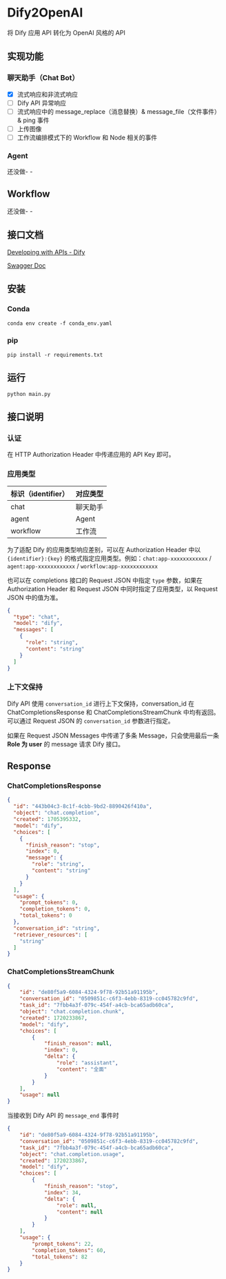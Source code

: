 # Dify2OpenAI

将 Dify 应用 API 转化为 OpenAI 风格的 API

## 实现功能

### 聊天助手（Chat Bot）

- [x] 流式响应和非流式响应
- [ ] Dify API 异常响应
- [ ] 流式响应中的 message_replace（消息替换）& message_file（文件事件） & ping 事件
- [ ] 上传图像
- [ ] 工作流编排模式下的 Workflow 和 Node 相关的事件

### Agent

还没做- -

## Workflow

还没做- -

## 接口文档

[Developing with APIs - Dify](https://docs.dify.ai/guides/application-publishing/developing-with-apis)

[Swagger Doc](https://tonori.github.io/dify2openai/)

## 安装

### Conda

```shell
conda env create -f conda_env.yaml 
```

### pip

```shell
pip install -r requirements.txt
```

## 运行

```shell
python main.py
```

## 接口说明
### 认证
在 HTTP Authorization Header 中传递应用的 API Key 即可。

### 应用类型
| 标识（identifier） | 对应类型  |
|----------------|-------|
| chat           | 聊天助手  |
| agent          | Agent |
| workflow       | 工作流   |

为了适配 Dify 的应用类型响应差别，可以在 Authorization Header 中以 `{identifier}:{key}` 的格式指定应用类型。例如：`chat:app-xxxxxxxxxxxx` / `agent:app-xxxxxxxxxxxx` / `workflow:app-xxxxxxxxxxxx`

也可以在 completions 接口的 Request JSON 中指定 `type` 参数，如果在 Authorization Header 和 Request JSON 中同时指定了应用类型，以 Request JSON 中的值为准。

```json
{
  "type": "chat",
  "model": "dify",
  "messages": [
    {
      "role": "string",
      "content": "string"
    }
  ]
}
```

### 上下文保持

Dify API 使用 `conversation_id` 进行上下文保持，conversation_id 在 ChatCompletionsResponse 和 ChatCompletionsStreamChunk 中均有返回。可以通过 Request JSON 的 `conversation_id` 参数进行指定。

如果在 Request JSON Messages 中传递了多条 Message，只会使用最后一条 **Role 为 user** 的 message 请求 Dify 接口。

## Response
### ChatCompletionsResponse
```json
{
  "id": "443b04c3-8c1f-4cbb-9bd2-8890426f410a",
  "object": "chat.completion",
  "created": 1705395332,
  "model": "dify",
  "choices": [
    {
      "finish_reason": "stop",
      "index": 0,
      "message": {
        "role": "string",
        "content": "string"
      }
    }
  ],
  "usage": {
    "prompt_tokens": 0,
    "completion_tokens": 0,
    "total_tokens": 0
  },
  "conversation_id": "string",
  "retriever_resources": [
    "string"
  ]
}
```

### ChatCompletionsStreamChunk
```json
{
    "id": "de80f5a9-6084-4324-9f78-92b51a91195b",
    "conversation_id": "0509851c-c6f3-4ebb-8319-cc045782c9fd",
    "task_id": "7fbb4a3f-079c-454f-a4cb-bca65adb60ca",
    "object": "chat.completion.chunk",
    "created": 1720233867,
    "model": "dify",
    "choices": [
        {
            "finish_reason": null,
            "index": 0,
            "delta": {
                "role": "assistant",
                "content": "全面"
            }
        }
    ],
    "usage": null
}
```
当接收到 Dify API 的 `message_end` 事件时
```json
{
    "id": "de80f5a9-6084-4324-9f78-92b51a91195b",
    "conversation_id": "0509851c-c6f3-4ebb-8319-cc045782c9fd",
    "task_id": "7fbb4a3f-079c-454f-a4cb-bca65adb60ca",
    "object": "chat.completion.usage",
    "created": 1720233867,
    "model": "dify",
    "choices": [
        {
            "finish_reason": "stop",
            "index": 34,
            "delta": {
                "role": null,
                "content": null
            }
        }
    ],
    "usage": {
        "prompt_tokens": 22,
        "completion_tokens": 60,
        "total_tokens": 82
    }
}
```
